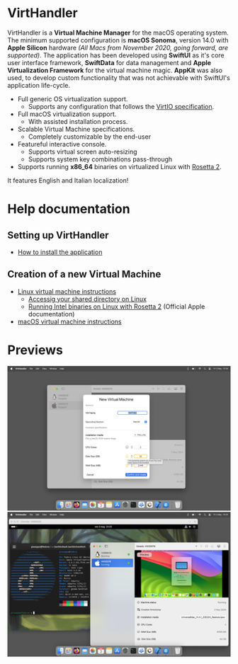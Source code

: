 # VirtHandler
VirtHandler is a **Virtual Machine Manager** for the macOS operating system. The minimum supported configuration is **macOS Sonoma**, version 14.0 with **Apple Silicon** hardware *(All Macs from November 2020, going forward, are supported)*. The application has been developed using **SwiftUI** as it's core user interface framework, **SwiftData** for data management and **Apple Virtualization Framework** for the virtual machine magic. **AppKit** was also used, to develop custom functionality that was not achievable with SwiftUI's application life-cycle.


- Full generic OS virtualization support.
  - Supports any configuration that follows the [VirtIO specification](https://docs.oasis-open.org/virtio/virtio/v1.2/csd01/virtio-v1.2-csd01.html).
- Full macOS virtualization support.
  - With assisted installation process.
- Scalable Virtual Machine specifications.
  - Completely customizable by the end-user
- Featureful interactive console.
  - Supports virtual screen auto-resizing
  - Supports system key combinations pass-through
- Supports running **x86_64** binaries on virtualized Linux with [Rosetta 2](https://support.apple.com/en-mide/102527).

It features English and Italian localization!

# Help documentation
## Setting up VirtHandler
- [How to install the application](./setup-help.md#how-to-install)

## Creation of a new Virtual Machine
- [Linux virtual machine instructions](./linux-help.md)
  - [Accessig your shared directory on Linux](./linux-help.md#how-to-access-the-shared-folder)
  - [Running Intel binaries on Linux with Rosetta 2](https://developer.apple.com/documentation/virtualization/running_intel_binaries_in_linux_vms_with_rosetta#3978496) (Official Apple documentation)
- [macOS virtual machine instructions](./macos-help.md)

# Previews
![screenshot1](./Screenshots/creating.png)
![screenshot1](./Screenshots/running.png)
